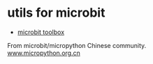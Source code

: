 # utils for microbit

* [microbit toolbox](microbit_toolbox)

From microbit/micropython Chinese community.  
www.micropython.org.cn